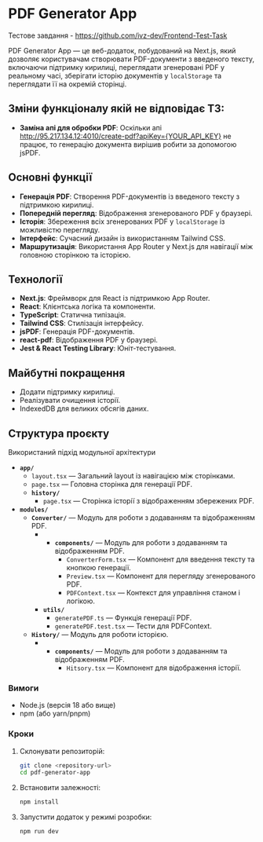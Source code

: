 # PDF Generator App

Тестове завдання - https://github.com/ivz-dev/Frontend-Test-Task

PDF Generator App — це веб-додаток, побудований на Next.js, який дозволяє користувачам створювати PDF-документи з введеного тексту, включаючи підтримку кирилиці, переглядати згенеровані PDF у реальному часі, зберігати історію документів у `localStorage` та переглядати її на окремій сторінці.

## Зміни функціоналу якій не відповідає ТЗ:
- **Заміна апі для обробки PDF**: Оскільки апі http://95.217.134.12:4010/create-pdf?apiKey={YOUR_API_KEY} не працює, то генерацію документа вирішив робити за допомогою jsPDF.


## Основні функції
- **Генерація PDF**: Створення PDF-документів із введеного тексту з підтримкою кирилиці.
- **Попередній перегляд**: Відображення згенерованого PDF у браузері.
- **Історія**: Збереження всіх згенерованих PDF у `localStorage` із можливістю перегляду.
- **Інтерфейс**: Сучасний дизайн із використанням Tailwind CSS.
- **Маршрутизація**: Використання App Router у Next.js для навігації між головною сторінкою та історією.

## Технології
- **Next.js**: Фреймворк для React із підтримкою App Router.
- **React**: Клієнтська логіка та компоненти.
- **TypeScript**: Статична типізація.
- **Tailwind CSS**: Стилізація інтерфейсу.
- **jsPDF**: Генерація PDF-документів.
- **react-pdf**: Відображення PDF у браузері.
- **Jest & React Testing Library**: Юніт-тестування.

## Майбутні покращення
- Додати підтримку кирилиці.
- Реалізувати очищення історії.
- IndexedDB для великих обсягів даних.

## Структура проєкту
Використаний підхід модульної архітектури

- **`app/`**
    - `layout.tsx` — Загальний layout із навігацією між сторінками.
    - `page.tsx` — Головна сторінка для генерації PDF.
    - **`history/`**
        - `page.tsx` — Сторінка історії з відображенням збережених PDF.
- **`modules/`**
    - **`Converter/`** — Модуль для роботи з додаванням та відображенням PDF.
         - - **`components/`** — Модуль для роботи з додаванням та відображенням PDF.
             - `ConverterForm.tsx` — Компонент для введення тексту та кнопкою генерації.
             - `Preview.tsx` — Компонент для перегляду згенерованого PDF.
             - `PDFContext.tsx` — Контекст для управління станом і логікою.
        - **`utils/`**
            - `generatePDF.ts` — Функція генерації PDF.
            - `generatePDF.test.tsx` — Тести для PDFContext.
  - **`History/`** — Модуль для роботи історією.
      - - **`components/`** — Модуль для роботи з додаванням та відображенням PDF.
          - `Hitsory.tsx` — Компонент для відображення історії.
### Вимоги
- Node.js (версія 18 або вище)
- npm (або yarn/pnpm)

### Кроки
1. Склонувати репозиторій:
   ```bash
   git clone <repository-url>
   cd pdf-generator-app

2. Встановити залежності:
   ```bash
   npm install
   
3. Запустити додаток у режимі розробки:
   ```bash
   npm run dev

   